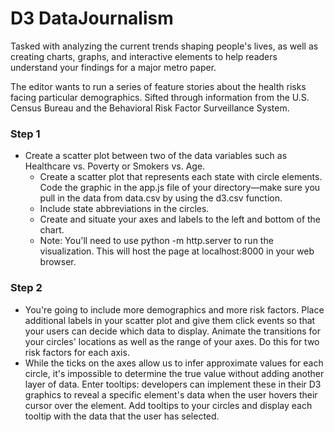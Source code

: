 # D3 DataJournalism

Tasked with analyzing the current trends shaping people's lives, as well as creating charts, graphs, and interactive elements to help readers understand your findings for a major metro paper.

The editor wants to run a series of feature stories about the health risks facing particular demographics. Sifted through information from the U.S. Census Bureau and the Behavioral Risk Factor Surveillance System.

### Step 1
- Create a scatter plot between two of the data variables such as Healthcare vs. Poverty or Smokers vs. Age.
  - Create a scatter plot that represents each state with circle elements. Code the graphic in the app.js file of your directory—make sure you pull in the data from data.csv by using the d3.csv function.
  - Include state abbreviations in the circles.
  - Create and situate your axes and labels to the left and bottom of the chart.
  - Note: You'll need to use python -m http.server to run the visualization. This will host the page at localhost:8000 in your web browser.
  
### Step 2
- You're going to include more demographics and more risk factors. Place additional labels in your scatter plot and give them click events so that your users can decide which data to display. Animate the transitions for your circles' locations as well as the range of your axes. Do this for two risk factors for each axis.
- While the ticks on the axes allow us to infer approximate values for each circle, it's impossible to determine the true value without adding another layer of data. Enter tooltips: developers can implement these in their D3 graphics to reveal a specific element's data when the user hovers their cursor over the element. Add tooltips to your circles and display each tooltip with the data that the user has selected.
